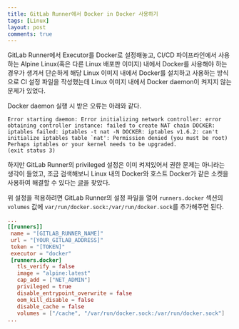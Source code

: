 ```yaml
---
title: GitLab Runner에서 Docker in Docker 사용하기
tags: [Linux]
layout: post
comments: true
---
```


GitLab Runner에서 Executor를 Docker로 설정해놓고, CI/CD 파이프라인에서 사용하는 Alpine Linux(혹은 다른 Linux 배포판 이미지) 내에서 Docker를 사용해야 하는 경우가 생겨서 단순하게 해당 Linux 이미지 내에서 Docker를 설치하고 사용하는 방식으로 CI 설정 파일을 작성했는데 Linux 이미지 내에서 Docker daemon이 켜지지 않는 문제가 있었다.

Docker daemon 실행 시 받은 오류는 아래와 같다.
```
Error starting daemon: Error initializing network controller: error obtaining controller instance: failed to create NAT chain DOCKER: iptables failed: iptables -t nat -N DOCKER: iptables v1.6.2: can't initialize iptables table `nat': Permission denied (you must be root)
Perhaps iptables or your kernel needs to be upgraded.
(exit status 3)
```

하지만 GitLab Runner의 privileged 설정은 이미 켜져있어서 권한 문제는 아니라는 생각이 들었고, 조금 검색해보니 Linux 내의 Docker와 호스트 Docker가 같은 소켓을 사용하여 해결할 수 있다는 [글](https://jpetazzo.github.io/2015/09/03/do-not-use-docker-in-docker-for-ci/)을 찾았다.

위 설정을 적용하려면 GitLab Runner의 설정 파일을 열어 `runners.docker` 섹션의 `volumes` 값에 `var/run/docker.sock:/var/run/docker.sock`를 추가해주면 된다.
```toml
...
[[runners]]
 name = "[GITLAB_RUNNER_NAME]"
 url = "[YOUR_GITLAB_ADDRESS]"
 token = "[TOKEN]"
 executor = "docker"
 [runners.docker]
   tls_verify = false
   image = "alpine:latest"
   cap_add = ["NET_ADMIN"]
   privileged = true
   disable_entrypoint_overwrite = false
   oom_kill_disable = false
   disable_cache = false
   volumes = ["/cache", "/var/run/docker.sock:/var/run/docker.sock"]
...
```
